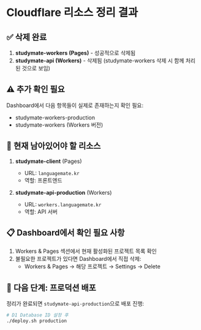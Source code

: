 # Cloudflare 리소스 정리 결과

## ✅ 삭제 완료
1. **studymate-workers (Pages)** - 성공적으로 삭제됨
2. **studymate-api (Workers)** - 삭제됨 (studymate-workers 삭제 시 함께 처리된 것으로 보임)

## ⚠️ 추가 확인 필요
Dashboard에서 다음 항목들이 실제로 존재하는지 확인 필요:
- studymate-workers-production
- studymate-workers (Workers 버전)

## 🎯 현재 남아있어야 할 리소스
1. **studymate-client** (Pages)
   - URL: `languagemate.kr`
   - 역할: 프론트엔드

2. **studymate-api-production** (Workers)
   - URL: `workers.languagemate.kr`
   - 역할: API 서버

## 📋 Dashboard에서 확인 필요 사항
1. Workers & Pages 섹션에서 현재 활성화된 프로젝트 목록 확인
2. 불필요한 프로젝트가 있다면 Dashboard에서 직접 삭제:
   - Workers & Pages → 해당 프로젝트 → Settings → Delete

## 🚀 다음 단계: 프로덕션 배포
정리가 완료되면 `studymate-api-production`으로 배포 진행:

```bash
# D1 Database ID 설정 후
./deploy.sh production
```